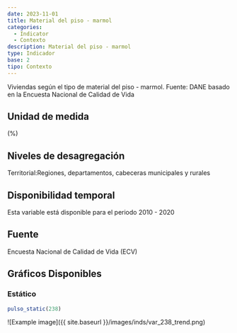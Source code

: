 ```yaml
---
date: 2023-11-01
title: Material del piso - marmol
categories:
  - Indicator
  - Contexto
description: Material del piso - marmol
type: Indicador
base: 2
tipo: Contexto
--- 
```


Viviendas según el tipo de material del piso - marmol.
Fuente: DANE basado en la Encuesta Nacional de Calidad de Vida

## Unidad de medida
(%)

## Niveles de desagregación
Territorial:Regiones, departamentos, cabeceras municipales y rurales

## Disponibilidad temporal
Esta variable está disponible para el periodo 2010 - 2020

## Fuente
Encuesta Nacional de Calidad de Vida (ECV)

## Gráficos Disponibles

### Estático

``` R
pulso_static(238)
```

![Example image]({{ site.baseurl }}/images/inds/var_238_trend.png)